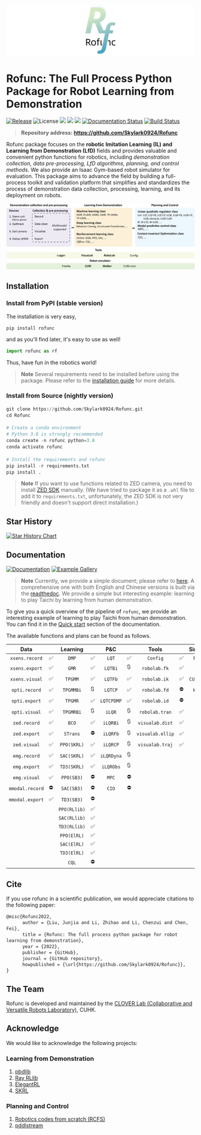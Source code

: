 ![](./img/logo8.png)
# Rofunc: The Full Process Python Package for Robot Learning from Demonstration

[![Release](https://img.shields.io/github/v/release/Skylark0924/Rofunc)](https://pypi.org/project/rofunc/)
![License](https://img.shields.io/github/license/Skylark0924/Rofunc?color=blue)
![](https://img.shields.io/github/downloads/skylark0924/Rofunc/total)
[![](https://img.shields.io/github/issues-closed-raw/Skylark0924/Rofunc?color=brightgreen)](https://github.com/Skylark0924/Rofunc/issues?q=is%3Aissue+is%3Aclosed)
[![](https://img.shields.io/github/issues-raw/Skylark0924/Rofunc?color=orange)](https://github.com/Skylark0924/Rofunc/issues?q=is%3Aopen+is%3Aissue)
[![Documentation Status](https://readthedocs.org/projects/rofunc/badge/?version=latest)](https://rofunc.readthedocs.io/en/latest/?badge=latest)
[![Build Status](https://img.shields.io/endpoint.svg?url=https%3A%2F%2Factions-badge.atrox.dev%2FSkylark0924%2FRofunc%2Fbadge%3Fref%3Dmain&style=flat)](https://actions-badge.atrox.dev/Skylark0924/Rofunc/goto?ref=main)

> **Repository address: https://github.com/Skylark0924/Rofunc**

Rofunc package focuses on the **robotic Imitation Learning (IL) and Learning from Demonstration (LfD)** fields and provides valuable and convenient python functions for robotics, including _demonstration collection, data pre-processing, LfD algorithms, planning, and control methods_. We also provide an Isaac Gym-based robot simulator for evaluation. This package aims to advance the field by building a full-process toolkit and validation platform that simplifies and standardizes the process of demonstration data collection, processing, learning, and its deployment on robots.

![](./img/pipeline.png)

## Installation
### Install from PyPI (stable version)
The installation is very easy,

```
pip install rofunc
```

and as you'll find later, it's easy to use as well!

```python
import rofunc as rf
```

Thus, have fun in the robotics world!
> **Note**
> Several requirements need to be installed before using the package. Please refer to the [installation guide](https://rofunc.readthedocs.io/en/latest/overview.html#installation) for more details.

### Install from Source (nightly version)
```python
git clone https://github.com/Skylark0924/Rofunc.git
cd Rofunc

# Create a conda environment
# Python 3.8 is strongly recommended
conda create -n rofunc python=3.8
conda activate rofunc

# Install the requirements and rofunc
pip install -r requirements.txt
pip install .
```
> **Note**
> If you want to use functions related to ZED camera, you need to install [ZED SDK](https://www.stereolabs.com/developers/release/#downloads) manually. (We have tried to package it as a `.whl` file to add it to `requirements.txt`, unfortunately, the ZED SDK is not very friendly and doesn't support direct installation.)


## Star History

[![Star History Chart](https://api.star-history.com/svg?repos=Skylark0924/Rofunc&type=Date)](https://star-history.com/#Skylark0924/Rofunc&Date)


## Documentation
[![Documentation](https://img.shields.io/badge/Documentation-Access-brightgreen?style=for-the-badge)](https://rofunc.readthedocs.io/en/latest/)
[![Example Gallery](https://img.shields.io/badge/Example%20Gallery-Access-brightgreen?style=for-the-badge)](https://rofunc.readthedocs.io/en/latest/auto_examples/index.html)

> **Note**
> Currently, we provide a simple document; please refer to [here](./rofunc/).
A comprehensive one with both English and Chinese versions is built via the [readthedoc](https://rofunc.readthedocs.io/en/latest/).
We provide a simple but interesting example: learning to play
Taichi by learning from human demonstration.

To give you a quick overview of the pipeline of `rofunc`, we provide an interesting example of learning to play Taichi from human demonstration. You can find it in the [Quick start](https://rofunc.readthedocs.io/en/latest/quickstart.html) section of the documentation.

The available functions and plans can be found as follows. 

|      Data       |      |   Learning   |      |    P&C     |      |      Tools       |      |  Simulator  |      |
| :-------------: | ---- | :----------: | ---- | :--------: | ---- | :--------------: | ---- | :---------: | ---- |
| `xsens.record`  | ✅    |    `DMP`     | ✅    |   `LQT`    | ✅    |     `Config`     | ✅    |  `Franka`   | ✅    |
| `xsens.export`  | ✅    |    `GMR`     | ✅    |  `LQTBi`   | 🔃    |   `robolab.fk`   | ✅    |   `CURI`    | ✅    |
| `xsens.visual`  | ✅    |   `TPGMM`    | ✅    |  `LQTFb`   | ✅    |   `robolab.ik`   | ✅    | `CURI_mini` | 🔃    |
|  `opti.record`  | ✅    |  `TPGMMBi`   | 🔃    |  `LQTCP`   | ✅    |   `robolab.fd`   | ⛔    |  `Walker`   | ✅    |
|  `opti.export`  | ✅    |   `TPGMR`    | ✅    | `LQTCPDMP` | ✅    |   `robolab.id`   | ⛔    |             |      |
|  `opti.visual`  | ✅    |  `TPGMRBi`   | 🔃    |   `iLQR`   | 🔃    |  `robolab.tran`  | ✅    |             |      |
|  `zed.record`   | ✅    |    `BCO`     | ✅    |  `iLQRBi`  | 🔃    | `visualab.dist`  | ✅    |             |      |
|  `zed.export`   | ✅    |   `STrans`   | ⛔    |  `iLQRFb`  | 🔃    | `visualab.ellip` | ✅    |             |      |
|  `zed.visual`   | ✅    | `PPO(SKRL)`  | ✅    |  `iLQRCP`  | 🔃    | `visualab.traj`  | ✅    |             |      |
|  `emg.record`   | ✅    | `SAC(SKRL)`  | ✅    | `iLQRDyna` | 🔃    |                  |      |             |      |
|  `emg.export`   | ✅    | `TD3(SKRL)`  | ✅    | `iLQRObs`  | 🔃    |                  |      |             |      |
|  `emg.visual`   | ✅    |  `PPO(SB3)`  | ⛔    |   `MPC`    | ⛔    |                  |      |             |      |
| `mmodal.record` | ⛔    |  `SAC(SB3)`  | ⛔    |   `CIO`    | ⛔    |                  |      |             |      |
| `mmodal.export` | ✅    |  `TD3(SB3)`  | ⛔    |            |      |                  |      |             |      |
|                 |      | `PPO(RLlib)` | ✅    |            |      |                  |      |             |      |
|                 |      | `SAC(RLlib)` | ✅    |            |      |                  |      |             |      |
|                 |      | `TD3(RLlib)` | ✅    |            |      |                  |      |             |      |
|                 |      | `PPO(ElRL)`  | ✅    |            |      |                  |      |             |      |
|                 |      | `SAC(ElRL)`  | ✅    |            |      |                  |      |             |      |
|                 |      | `TD3(ElRL)`  | ✅    |            |      |                  |      |             |      |
|                 |      |    `CQL`     | ⛔    |            |      |                  |      |             |      |

## Cite

If you use rofunc in a scientific publication, we would appreciate citations to the following paper:

```
@misc{Rofunc2022,
      author = {Liu, Junjia and Li, Zhihao and Li, Chenzui and Chen, Fei},
      title = {Rofunc: The full process python package for robot learning from demonstration},
      year = {2022},
      publisher = {GitHub},
      journal = {GitHub repository},
      howpublished = {\url{https://github.com/Skylark0924/Rofunc}},
}
```

## The Team
Rofunc is developed and maintained by the [CLOVER Lab (Collaborative and Versatile Robots Laboratory)](https://feichenlab.com/), CUHK.


## Acknowledge
We would like to acknowledge the following projects:

### Learning from Demonstration
1. [pbdlib](https://gitlab.idiap.ch/rli/pbdlib-python)
2. [Ray RLlib](https://docs.ray.io/en/latest/rllib/index.html)
3. [ElegantRL](https://github.com/AI4Finance-Foundation/ElegantRL)
4. [SKRL](https://github.com/Toni-SM/skrl)

### Planning and Control 
1. [Robotics codes from scratch (RCFS)](https://gitlab.idiap.ch/rli/robotics-codes-from-scratch)
2. [pddlstream](https://github.com/caelan/pddlstream)
